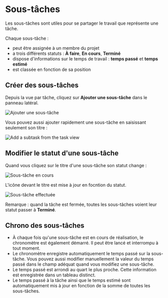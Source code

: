 Sous-tâches
========

Les sous-tâches sont utiles pour se partager le travail que représente une tâche.

Chaque sous-tâche :

- peut être assignée à un membre du projet
- a trois différents statuts : **À faire**, **En cours**, **Terminé**
- dispose d'informations sur le temps de travail : **temps passé** et **temps estimé**
- est classée en fonction de sa position

Créer des sous-tâches
-----------------

Depuis la vue par tâche, cliquez sur **Ajouter une sous-tâche** dans le panneau latéral.

![Ajouter une sous-tâche](http://kanboard.net/screenshots/documentation/add-subtask.png)

Vous pouvez aussi ajouter rapidement une sous-tâche en saisissant seulement son titre :

![Add a subtask from the task view](http://kanboard.net/screenshots/documentation/add-subtask-shortcut.png)

Modifier le statut d'une sous-tâche
---------------------

Quand vous cliquez sur le titre d'une sous-tâche son statut change :

![Sous-tâche en cours](http://kanboard.net/screenshots/documentation/subtask-status-inprogress.png)

L'icône devant le titre est mise à jour en focntion du statut.

![Sous-tâche effectuée](http://kanboard.net/screenshots/documentation/subtask-status-done.png)

Remarque : quand la tâche est fermée, toutes les sous-tâches voient leur statut passer à **Terminé**.

Chrono des sous-tâches
-------------

- À chaque fois qu'une sous-tâche est en cours de réalisation, le chronomètre est également démarré. Il peut être lancé et interrompu à tout moment.
- Le chronomètre enregistre automatiquement le temps passé sur la sous-tâche. Vous pouvez aussi modifier manuellement la valeur du temps passé dans le champ adéquat quand vous modifiez une sous-tâche.
- Le temps passé est arrondi au quart le plus proche. Cette information est enregistrée dans un tableau distinct.
- Le temps passé à la tâche ainsi que le temps estimé sont automatiquement mis à jour en fonction de la somme de toutes les sous-tâches.

